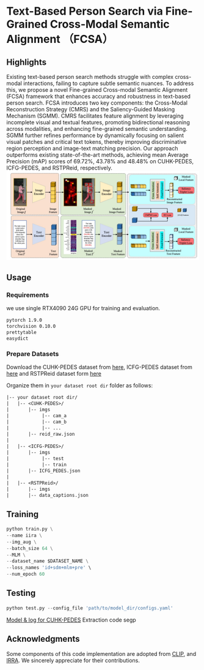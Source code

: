 
# Text-Based Person Search via Fine-Grained Cross-Modal Semantic Alignment （FCSA）


## Highlights

 Existing text-based person search methods struggle with complex cross-modal interactions, failing to capture subtle semantic nuances. To address this, we propose a novel Fine-grained Cross-modal Semantic Alignment (FCSA) framework that enhances accuracy and robustness in text-based person search. FCSA introduces two key components: the Cross-Modal Reconstruction Strategy (CMRS) and the Saliency-Guided Masking Mechanism (SGMM). CMRS facilitates feature alignment by leveraging incomplete visual and textual features, promoting bidirectional reasoning across modalities, and enhancing fine-grained semantic understanding. SGMM further refines performance by dynamically focusing on salient visual patches and critical text tokens, thereby improving discriminative region perception and image-text matching precision. Our approach outperforms existing state-of-the-art methods, achieving mean Average Precision (mAP) scores of 69.72\%, 43.78\% and 48.48\% on CUHK-PEDES, ICFG-PEDES, and RSTPReid, respectively. 
![](images/architecture.jpg)


## Usage
### Requirements
we use single RTX4090 24G GPU for training and evaluation. 
```
pytorch 1.9.0
torchvision 0.10.0
prettytable
easydict
```

### Prepare Datasets
Download the CUHK-PEDES dataset from [here](https://github.com/ShuangLI59/Person-Search-with-Natural-Language-Description), ICFG-PEDES dataset from [here](https://github.com/zifyloo/SSAN) and RSTPReid dataset form [here](https://github.com/NjtechCVLab/RSTPReid-Dataset)

Organize them in `your dataset root dir` folder as follows:
```
|-- your dataset root dir/
|   |-- <CUHK-PEDES>/
|       |-- imgs
|            |-- cam_a
|            |-- cam_b
|            |-- ...
|       |-- reid_raw.json
|
|   |-- <ICFG-PEDES>/
|       |-- imgs
|            |-- test
|            |-- train 
|       |-- ICFG_PEDES.json
|
|   |-- <RSTPReid>/
|       |-- imgs
|       |-- data_captions.json
```


## Training

```python
python train.py \
--name iira \
--img_aug \
--batch_size 64 \
--MLM \
--dataset_name $DATASET_NAME \
--loss_names 'id+sdm+mlm+pre' \
--num_epoch 60
```

## Testing

```python
python test.py --config_file 'path/to/model_dir/configs.yaml'
```

[Model & log for CUHK-PEDES](https://pan.baidu.com/s/1GKS_uqU5_cYmJqqwR1P_2A?pwd=segp) Extraction code segp


## Acknowledgments
Some components of this code implementation are adopted from [CLIP](https://github.com/openai/CLIP), and [IRRA](https://github.com/anosorae/IRRA). We sincerely appreciate for their contributions.


